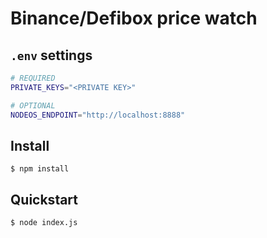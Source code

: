 # Binance/Defibox price watch

## `.env` settings

```bash
# REQUIRED
PRIVATE_KEYS="<PRIVATE KEY>"

# OPTIONAL
NODEOS_ENDPOINT="http://localhost:8888"
```

## Install

```
$ npm install
```

## Quickstart

```
$ node index.js
```